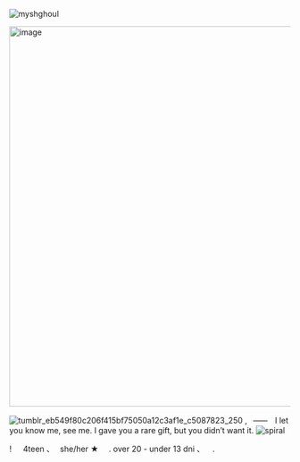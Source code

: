<p align="left"> <img src="https://komarev.com/ghpvc/?username=myshghoul&label=%20antler's&color=100B0F&style=flat" alt="myshghoul" /> </p>


<img width="735" height="681" alt="image" src="https://github.com/user-attachments/assets/a70eb9f7-fe6a-498c-ba76-ce62ae9e5f18" />


![tumblr_eb549f80c206f415bf75050a12c3af1e_c5087823_250](https://github.com/user-attachments/assets/fbf26ddf-a724-495a-9351-c2a3b8b7cc3d)
,⠀⸺ㅤI let you know me, see me. I gave you a rare gift, but you didn’t want it.
![spiral](https://github.com/user-attachments/assets/2182b84d-fb33-40f6-b5f4-2c3eaec81928)

!⠀⠀4teen  、⠀she/her
★ ⠀ .  over 20 - under 13 dni  、 ⠀. 
